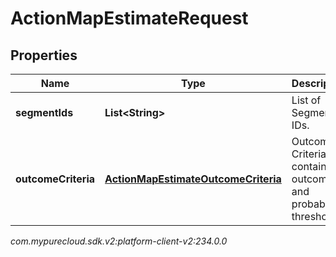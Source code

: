 # ActionMapEstimateRequest


## Properties

| Name | Type | Description | Notes |
| ------------ | ------------- | ------------- | ------------- |
| **segmentIds** | **List&lt;String&gt;** | List of Segment IDs. |  [optional] |
| **outcomeCriteria** | [**ActionMapEstimateOutcomeCriteria**](ActionMapEstimateOutcomeCriteria) | Outcome Criteria containing outcomeId and probability thresholds. |  [optional] |




_com.mypurecloud.sdk.v2:platform-client-v2:234.0.0_
